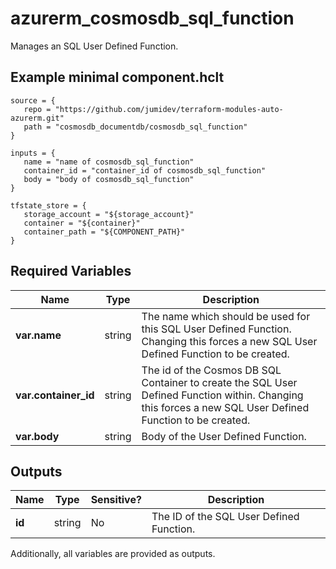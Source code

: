 # azurerm_cosmosdb_sql_function

Manages an SQL User Defined Function.

## Example minimal component.hclt

```hcl
source = {
   repo = "https://github.com/jumidev/terraform-modules-auto-azurerm.git" 
   path = "cosmosdb_documentdb/cosmosdb_sql_function" 
}

inputs = {
   name = "name of cosmosdb_sql_function" 
   container_id = "container_id of cosmosdb_sql_function" 
   body = "body of cosmosdb_sql_function" 
}

tfstate_store = {
   storage_account = "${storage_account}" 
   container = "${container}" 
   container_path = "${COMPONENT_PATH}" 
}

```

## Required Variables

| Name | Type |  Description |
| ---- | --------- |  ----------- |
| **var.name** | string |  The name which should be used for this SQL User Defined Function. Changing this forces a new SQL User Defined Function to be created. | 
| **var.container_id** | string |  The id of the Cosmos DB SQL Container to create the SQL User Defined Function within. Changing this forces a new SQL User Defined Function to be created. | 
| **var.body** | string |  Body of the User Defined Function. | 



## Outputs

| Name | Type | Sensitive? | Description |
| ---- | ---- | --------- | --------- |
| **id** | string | No  | The ID of the SQL User Defined Function. | 

Additionally, all variables are provided as outputs.
